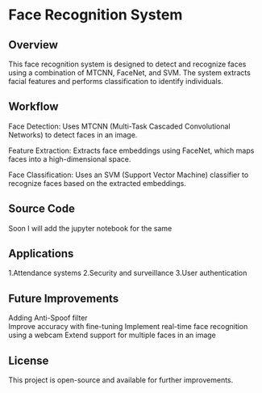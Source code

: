 # Face Recognition System

## Overview

This face recognition system is designed to detect and recognize faces using a combination of MTCNN, FaceNet, and SVM. The system extracts facial features and performs classification to identify individuals.

## Workflow

Face Detection: Uses MTCNN (Multi-Task Cascaded Convolutional Networks) to detect faces in an image.

Feature Extraction: Extracts face embeddings using FaceNet, which maps faces into a high-dimensional space.

Face Classification: Uses an SVM (Support Vector Machine) classifier to recognize faces based on the extracted embeddings.

## Source Code 

Soon I will add the jupyter notebook for the same 

## Applications

1.Attendance systems
2.Security and surveillance
3.User authentication

## Future Improvements

Adding Anti-Spoof filter  
Improve accuracy with fine-tuning
Implement real-time face recognition using a webcam
Extend support for multiple faces in an image

## License

This project is open-source and available for further improvements.

